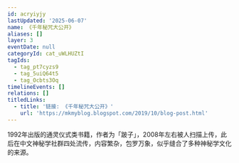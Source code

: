 ```yaml
---
id: acryiyjy
lastUpdated: '2025-06-07'
name: 《千年秘咒大公开》
aliases: []
layer: 3
eventDate: null
categoryId: cat_uWLHUZtI
tagIds:
  - tag_pt7cyzs9
  - tag_5uiQ64t5
  - tag_Ocbts3Oq
timelineEvents: []
relations: []
titledLinks:
  - title: '链接: 《千年秘咒大公开》'
    url: 'https://mkmyblog.blogspot.com/2019/10/blog-post.html'
---
```

1992年出版的通灵仪式类书籍，作者为「跛子」，2008年左右被人扫描上传，此后在中文神秘学社群四处流传，内容繁杂，包罗万象，似乎缝合了多种神秘学文化的来源。
